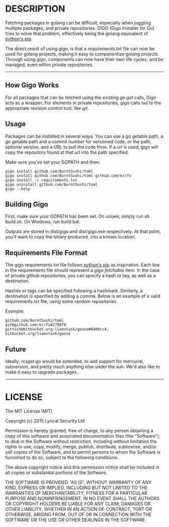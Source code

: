 # DESCRIPTION

Fetching packages in golang can be difficult, especially when juggling multiple packages, and private repositories. GIGO (Gigo Installer for Go) tries to solve that problem, effectively being the golang equivalent of [python's pip](https://pip.pypa.io).

The direct result of using gigo, is that a *requirements.txt* file can now be used for golang projects, making it easy to componentize golang projects.  Through using gigo, components can now have their own life cycles, and be managed, even within private repositories.

---------------------


## How Gigo Works

For all packages that can be fetched using the existing *go get* calls, Gigo acts as a wrapper.  For elements in private repositories, gigo calls out to the appropriate revision control tool, like *git*.

## Usage

Packages can be installed in several ways. You can use a go getable path, a go getable path and a commit number for versioned code, or the path, optional version, and a URL to pull the code from. If a url is used, gigo will copy the repository found at that url into the path specified.

Make sure you've set your GOPATH and then:

    gigo install github.com/BurntSushi/toml
    gigo install github.com/BurntSushi/toml github.com/kr/fs
    gigo install -r requirements.txt
    gigo uninstall github.com/BurntSushi/toml
    gigo --help

## Building Gigo

First, make sure your GOPATH has been set. On unixes, simply run *sh build.sh*. On Windows, run build.bat.

Outputs are stored in dist/gigo and dist/gigo.exe respectively.  At that point, you'll want to copy the binary produced, into a known location.

## Requirements File Format

The gigo requirements.txt file follows [python's pip](https://pip.pypa.io) as inspiration. Each line in the requirements file should represent a *gigo fetchable* item. In the case of private github repositories, you can specify a hash or tag, as well as a destination.

Hashes or tags can be specified following a hashmark. Similarly, a destination is specified by adding a comma. Below is an example of a valid requirements.txt file, using some random repositories.

Example:

    github.com/BurntSushi/toml
    git@github.com:kr/fs#2788f0
    git+ssh@bitbucket.org:liamstask/goose#8488cc4, bitbucket.org/liamstask/goose

## Future

Ideally, rcsget.go would be extended, to add support for mercurial, subversion, and pretty much anything else under the sun. We'd also like to make it easy to upgrade packages.

--------------------

# LICENSE

The MIT License (MIT)

Copyright (c) 2015 Lyrical Security Ltd

Permission is hereby granted, free of charge, to any person obtaining a copy
of this software and associated documentation files (the "Software"), to deal
in the Software without restriction, including without limitation the rights
to use, copy, modify, merge, publish, distribute, sublicense, and/or sell
copies of the Software, and to permit persons to whom the Software is
furnished to do so, subject to the following conditions:

The above copyright notice and this permission notice shall be included in all
copies or substantial portions of the Software.

THE SOFTWARE IS PROVIDED "AS IS", WITHOUT WARRANTY OF ANY KIND, EXPRESS OR
IMPLIED, INCLUDING BUT NOT LIMITED TO THE WARRANTIES OF MERCHANTABILITY,
FITNESS FOR A PARTICULAR PURPOSE AND NONINFRINGEMENT. IN NO EVENT SHALL THE
AUTHORS OR COPYRIGHT HOLDERS BE LIABLE FOR ANY CLAIM, DAMAGES OR OTHER
LIABILITY, WHETHER IN AN ACTION OF CONTRACT, TORT OR OTHERWISE, ARISING FROM,
OUT OF OR IN CONNECTION WITH THE SOFTWARE OR THE USE OR OTHER DEALINGS IN THE
SOFTWARE.

